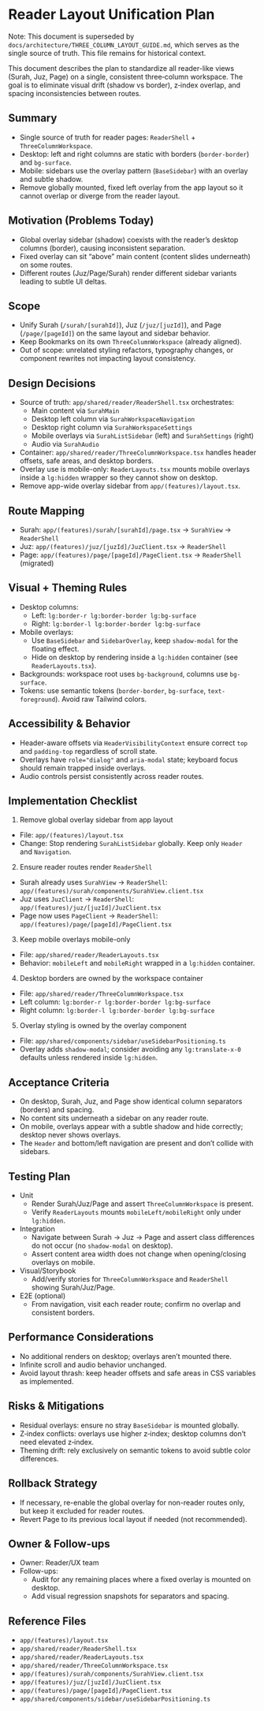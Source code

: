 # Reader Layout Unification Plan

Note: This document is superseded by `docs/architecture/THREE_COLUMN_LAYOUT_GUIDE.md`, which serves as the single source of truth. This file remains for historical context.

This document describes the plan to standardize all reader-like views (Surah, Juz, Page) on a single, consistent three‑column workspace. The goal is to eliminate visual drift (shadow vs border), z‑index overlap, and spacing inconsistencies between routes.

## Summary

- Single source of truth for reader pages: `ReaderShell` + `ThreeColumnWorkspace`.
- Desktop: left and right columns are static with borders (`border-border`) and `bg-surface`.
- Mobile: sidebars use the overlay pattern (`BaseSidebar`) with an overlay and subtle shadow.
- Remove globally mounted, fixed left overlay from the app layout so it cannot overlap or diverge from the reader layout.

## Motivation (Problems Today)

- Global overlay sidebar (shadow) coexists with the reader’s desktop columns (border), causing inconsistent separation.
- Fixed overlay can sit “above” main content (content slides underneath) on some routes.
- Different routes (Juz/Page/Surah) render different sidebar variants leading to subtle UI deltas.

## Scope

- Unify Surah (`/surah/[surahId]`), Juz (`/juz/[juzId]`), and Page (`/page/[pageId]`) on the same layout and sidebar behavior.
- Keep Bookmarks on its own `ThreeColumnWorkspace` (already aligned).
- Out of scope: unrelated styling refactors, typography changes, or component rewrites not impacting layout consistency.

## Design Decisions

- Source of truth: `app/shared/reader/ReaderShell.tsx` orchestrates:
  - Main content via `SurahMain`
  - Desktop left column via `SurahWorkspaceNavigation`
  - Desktop right column via `SurahWorkspaceSettings`
  - Mobile overlays via `SurahListSidebar` (left) and `SurahSettings` (right)
  - Audio via `SurahAudio`
- Container: `app/shared/reader/ThreeColumnWorkspace.tsx` handles header offsets, safe areas, and desktop borders.
- Overlay use is mobile-only: `ReaderLayouts.tsx` mounts mobile overlays inside a `lg:hidden` wrapper so they cannot show on desktop.
- Remove app-wide overlay sidebar from `app/(features)/layout.tsx`.

## Route Mapping

- Surah: `app/(features)/surah/[surahId]/page.tsx` → `SurahView` → `ReaderShell`
- Juz: `app/(features)/juz/[juzId]/JuzClient.tsx` → `ReaderShell`
- Page: `app/(features)/page/[pageId]/PageClient.tsx` → `ReaderShell` (migrated)

## Visual + Theming Rules

- Desktop columns:
  - Left: `lg:border-r lg:border-border lg:bg-surface`
  - Right: `lg:border-l lg:border-border lg:bg-surface`
- Mobile overlays:
  - Use `BaseSidebar` and `SidebarOverlay`, keep `shadow-modal` for the floating effect.
  - Hide on desktop by rendering inside a `lg:hidden` container (see `ReaderLayouts.tsx`).
- Backgrounds: workspace root uses `bg-background`, columns use `bg-surface`.
- Tokens: use semantic tokens (`border-border`, `bg-surface`, `text-foreground`). Avoid raw Tailwind colors.

## Accessibility & Behavior

- Header-aware offsets via `HeaderVisibilityContext` ensure correct `top` and `padding-top` regardless of scroll state.
- Overlays have `role="dialog"` and `aria-modal` state; keyboard focus should remain trapped inside overlays.
- Audio controls persist consistently across reader routes.

## Implementation Checklist

1) Remove global overlay sidebar from app layout
- File: `app/(features)/layout.tsx`
- Change: Stop rendering `SurahListSidebar` globally. Keep only `Header` and `Navigation`.

2) Ensure reader routes render `ReaderShell`
- Surah already uses `SurahView` → `ReaderShell`: `app/(features)/surah/components/SurahView.client.tsx`
- Juz uses `JuzClient` → `ReaderShell`: `app/(features)/juz/[juzId]/JuzClient.tsx`
- Page now uses `PageClient` → `ReaderShell`: `app/(features)/page/[pageId]/PageClient.tsx`

3) Keep mobile overlays mobile-only
- File: `app/shared/reader/ReaderLayouts.tsx`
- Behavior: `mobileLeft` and `mobileRight` wrapped in a `lg:hidden` container.

4) Desktop borders are owned by the workspace container
- File: `app/shared/reader/ThreeColumnWorkspace.tsx`
- Left column: `lg:border-r lg:border-border lg:bg-surface`
- Right column: `lg:border-l lg:border-border lg:bg-surface`

5) Overlay styling is owned by the overlay component
- File: `app/shared/components/sidebar/useSidebarPositioning.ts`
- Overlay adds `shadow-modal`; consider avoiding any `lg:translate-x-0` defaults unless rendered inside `lg:hidden`.

## Acceptance Criteria

- On desktop, Surah, Juz, and Page show identical column separators (borders) and spacing.
- No content sits underneath a sidebar on any reader route.
- On mobile, overlays appear with a subtle shadow and hide correctly; desktop never shows overlays.
- The `Header` and bottom/left navigation are present and don’t collide with sidebars.

## Testing Plan

- Unit
  - Render Surah/Juz/Page and assert `ThreeColumnWorkspace` is present.
  - Verify `ReaderLayouts` mounts `mobileLeft/mobileRight` only under `lg:hidden`.
- Integration
  - Navigate between Surah → Juz → Page and assert class differences do not occur (no `shadow-modal` on desktop).
  - Assert content area width does not change when opening/closing overlays on mobile.
- Visual/Storybook
  - Add/verify stories for `ThreeColumnWorkspace` and `ReaderShell` showing Surah/Juz/Page.
- E2E (optional)
  - From navigation, visit each reader route; confirm no overlap and consistent borders.

## Performance Considerations

- No additional renders on desktop; overlays aren’t mounted there.
- Infinite scroll and audio behavior unchanged.
- Avoid layout thrash: keep header offsets and safe areas in CSS variables as implemented.

## Risks & Mitigations

- Residual overlays: ensure no stray `BaseSidebar` is mounted globally.
- Z‑index conflicts: overlays use higher z‑index; desktop columns don’t need elevated z‑index.
- Theming drift: rely exclusively on semantic tokens to avoid subtle color differences.

## Rollback Strategy

- If necessary, re-enable the global overlay for non-reader routes only, but keep it excluded for reader routes.
- Revert Page to its previous local layout if needed (not recommended).

## Owner & Follow-ups

- Owner: Reader/UX team
- Follow-ups:
  - Audit for any remaining places where a fixed overlay is mounted on desktop.
  - Add visual regression snapshots for separators and spacing.

## Reference Files

- `app/(features)/layout.tsx`
- `app/shared/reader/ReaderShell.tsx`
- `app/shared/reader/ReaderLayouts.tsx`
- `app/shared/reader/ThreeColumnWorkspace.tsx`
- `app/(features)/surah/components/SurahView.client.tsx`
- `app/(features)/juz/[juzId]/JuzClient.tsx`
- `app/(features)/page/[pageId]/PageClient.tsx`
- `app/shared/components/sidebar/useSidebarPositioning.ts`
